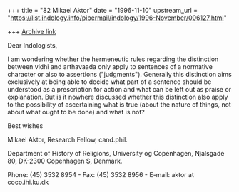 +++
title = "82 Mikael Aktor"
date = "1996-11-10"
upstream_url = "https://list.indology.info/pipermail/indology/1996-November/006127.html"

+++
[Archive link](https://list.indology.info/pipermail/indology/1996-November/006127.html)

Dear Indologists,

I am wondering whether the hermeneutic rules regarding the distinction
between vidhi and arthavaada only apply to sentences of a normative
character or also to assertions ("judgments"). Generally this distinction
aims exclusively at being able to decide what part of a sentence should be
understood as a prescription for action and what can be left out as praise
or explanation. But is it nowhere discussed whether this distinction also
apply to the possibility of ascertaining what is true (about the nature of
things, not about what ought to be done) and what is not?


Best wishes

Mikael Aktor, Research Fellow, cand.phil.

Department of History of Religions, University og Copenhagen,
Njalsgade 80, DK-2300 Copenhagen S, Denmark.

Phone: (45) 3532 8954 - Fax: (45) 3532 8956 - E-mail: aktor at coco.ihi.ku.dk





